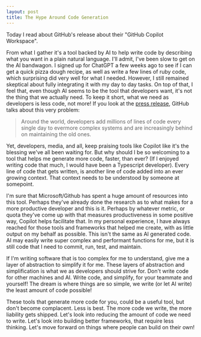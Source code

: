 ```yaml
---
layout: post
title: The Hype Around Code Generation
---
```


Today I read about GitHub's release about their "GitHub Copilot Workspace".

From what I gather it's a tool backed by AI to help write code by describing what you want in a plain natural language. I'll admit, I've been slow to get on the AI bandwagon. I signed up for ChatGPT a few weeks ago to see if I can get a quick pizza dough recipe, as well as write a few lines of ruby code, which surprising did very well for what I needed. However, I still remained skeptical about fully integrating it with my day to day tasks. On top of that, I feel that, even though AI seems to be the tool that developers want, it's not the thing that we actually need. To keep it short, what we need as developers is less code, not more! If you look at the [press release](https://github.blog/2024-04-29-github-copilot-workspace/), GitHub talks about this very problem:

> Around the world, developers add millions of lines of code every single day to evermore complex systems and are increasingly behind on maintaining the old ones.

Yet, developers, media, and all, keep praising tools like Copilot like it's the blessing we've all been waiting for. But why should I be so welcoming to a tool that helps me generate more code, faster, than ever? (If I enjoyed writing code that much, I would have been a Typescript developer). Every line of code that gets written, is another line of code added into an ever growing context. That context needs to be understood by someone at somepoint.

I'm sure that Microsoft/Github has spent a huge amount of resources into this tool. Perhaps they've already done the research as to what makes for a more productive developer and this is it. Perhaps by whatever metric, or quota they've come up with that measures productiveness in some positive way, Copilot helps facilitate that. In my personal experience, I have always reached for those tools and frameworks that helped me create, with as little output on my behalf as possible. This isn't the same as AI generated code. AI may easily write super complex and performant functions for me, but it is still code that I need to commit, run, test, and maintain.

If I'm writing software that is too complex for me to understand, give me a layer of abstraction to simplify it for me. These layers of abstraction and simplification is what we as developers should strive for. Don't write code for other machines and AI. Write code, and simplify, for your teammate and yourself! The dream is where things are so simple, we write (or let AI write) the least amount of code possible!

These tools that generate more code for you, could be a useful tool, but don't become complacent. Less is best. The more code we write, the more liability gets shipped. Let's look into reducing the amount of code we need to write. Let's look into building better frameworks, that require less thinking. Let's move forward on things where people can build on their own!
